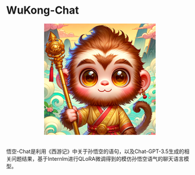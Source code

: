 # WuKong-Chat
<div align="center">

<img src="assets/first_fig.webp" width="300"/>
  <div>&nbsp;</div>
  <div align="center">
  </div>
</div>

悟空-Chat是利用《西游记》中关于孙悟空的语句，以及Chat-GPT-3.5生成的相关问题结果，基于Internlm进行QLoRA微调得到的模仿孙悟空语气的聊天语言模型。
